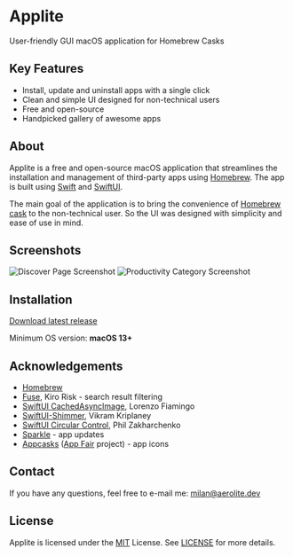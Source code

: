 
# Applite

User-friendly GUI macOS application for Homebrew Casks

## Key Features

- Install, update and uninstall apps with a single click
- Clean and simple UI designed for non-technical users
- Free and open-source
- Handpicked gallery of awesome apps

## About

Applite is a free and open-source macOS application that streamlines the installation and management of third-party apps using [Homebrew](https://brew.sh/). The app is built using [Swift](https://developer.apple.com/swift/) and [SwiftUI](https://developer.apple.com/xcode/swiftui/).

The main goal of the application is to bring the convenience of [Homebrew cask](https://github.com/Homebrew/homebrew-cask) to the non-technical user. So the UI was designed with simplicity and ease of use in mind.

## Screenshots

![Discover Page Screenshot](https://aerolite.dev/applite/assets/img/screenshots/discover-lg.png)
![Productivity Category Screenshot](https://aerolite.dev/applite/assets/img/screenshots/productivity-lg.png)

## Installation

[Download latest release](https://github.com/milanvarady/applite/releases/latest/download/Applite.dmg)

Minimum OS version: **macOS 13+**

## Acknowledgements

 - [Homebrew](https://github.com/homebrew)
 - [Fuse](https://github.com/krisk/fuse-swift), Kiro Risk - search result filtering
 - [SwiftUI CachedAsyncImage](https://github.com/lorenzofiamingo/swiftui-cached-async-image), Lorenzo Fiamingo
 - [SwiftUI-Shimmer](https://github.com/markiv/SwiftUI-Shimmer), Vikram Kriplaney
 - [SwiftUI Circular Control](https://github.com/philptr/PZCircularControl), Phil Zakharchenko
 - [Sparkle](https://github.com/sparkle-project/Sparkle) - app updates
 - [Appcasks](https://github.com/App-Fair/appcasks/) ([App Fair](https://github.com/App-Fair/App) project) - app icons

## Contact

If you have any questions, feel free to e-mail me: [milan@aerolite.dev](mailto:milan@aerolite.dev)

## License

Applite is licensed under the [MIT](https://choosealicense.com/licenses/mit/) License. See [LICENSE](LICENSE.txt) for more details.

